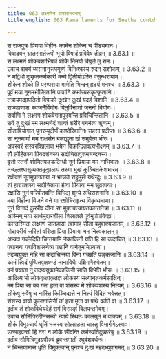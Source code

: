 ```yaml
---
title: 063 लक्ष्मणेन रामसान्त्वनम्
title_english: 063 Rama laments for Seetha contd

---
```

<div class="audioEmbed"  caption="श्रीराम-हरिसीताराममूर्ति-घनपाठिभ्यां वचनम्" src="https://archive.org/download/Ramayana-recitation-Sriram-harisItArAmamUrti-Ghanapaati-v2/Kanda_3/Kanda_3_ARK-063-Lakshmanena_Rama_Samthvanam.mp3"></div>

स राजपुत्रः प्रियया विहीनः कामेन शोकेन च पीड्यमानः।  
विषादयन् भ्रातरमार्तरूपो भूयो विषादं प्रविवेष तीव्रम् ॥ 3.63.1 ॥   
स लक्ष्मणं शोकवशाभिपन्नं शोके निमग्रो विपुले तु रामः।  
उवाच वाक्यं व्यसनानुरूपमुष्णं विनिःश्वस्य रुदन् सशोकम् ॥ 3.63.2 ॥   
न मद्विधो दुष्कृतकर्मकारी मन्ये द्वितीयोऽस्ति वसुन्धरायाम्।  
शोकेन शोको हि परम्पराया मामेति भिन्दन् हृदयं मनश्च ॥ 3.63.3 ॥   
पूर्वं मया नूनमभीप्सितानि पापानि कर्माण्यसकृत्कृतानि।  
तत्रायमद्यापतितो विपाको दुःखेन दुःखं यदहं विशामि ॥ 3.63.4 ॥   
राज्यप्रणाशः स्वजनैर्वियोगः पितुर्विनाशो जननी वियोगः।  
सर्वाणि मे लक्ष्मण शोकवेगमापूरयन्ति प्रविचिन्तितानि ॥ 3.63.5 ॥   
सर्वं तु दुःखं मम लक्ष्मणेदं शान्तं शरीरे वनमेत्य शून्यम्।  
सीतावियोगात् पुनरप्युदीर्णं काष्ठैरिवाग्निः सहसा प्रदीप्तः ॥ 3.63.6 ॥   
सा नूनमार्या मम राक्षसेन बलाद्धृता खं समुपेत्य भीरुः।  
अपस्वरं सस्वरविप्रलापा भयेन विक्रन्दितवत्यभीक्ष्णम् ॥ 3.63.7 ॥   
तौ लोहितस्य प्रियदर्शनस्य सदोचितावुत्तमचन्दनस्य।  
वृत्तौ स्तनौ शोणितपङ्कदिग्धौ नूनं प्रियाया मम नाभिभातः ॥ 3.63.8 ॥   
तच्छ्लक्ष्णसुव्यक्तमृदुप्रलापं तस्या मुखं कुञ्चितकेशभारम्।  
रक्षोवशं नूनमुपागताया न भ्राजते राहुमुखे यथेन्दुः ॥ 3.63.9 ॥   
तां हारपाशस्य सदोचिताया ग्रीवां प्रियाया मम सुव्रतायाः।  
रक्षांसि नूनं परिपीतवन्ति विभिद्य शून्ये रुधिराशनानि ॥ 3.63.10 ॥   
मया विहीना विजने वने या रक्षोभिराहृत्य विकृष्यमाणा।  
नूनं विनादं कुररीव दीना सा मुक्तवत्यायतकान्तनेत्रा ॥ 3.63.11 ॥   
अस्मिन् मया सार्धमुदारशीला शिलातले पूर्वमुपोपविष्टा।  
कान्तस्मिता लक्ष्मण जातहासा त्वामाह सीता बहुवाक्यजातम् ॥ 3.63.12 ॥   
गोदावरीयं सरितां वरिष्ठा प्रिया प्रियाया मम नित्यकालम्।  
अप्यत्र गच्छेदिति चिन्तयामि नैकाकिनी यति हि सा कदाचित् ॥ 3.63.13 ॥   
पद्मानना पद्मविशालनेत्रा पद्मानि वानेतुमभिप्रयाता।  
तदप्ययुक्तं नहि सा कदाचिन्मया विना गच्छति पङ्कजानि ॥ 3.63.14 ॥   
कामं त्विदं पुष्पितवृक्षषण्डं नानाविधैः पक्षिगणैरुपेतम्।  
वनं प्रयाता नु तदप्ययुक्तमेकाकिनी साति बिभेति भीरुः ॥ 3.63.15 ॥   
आदित्य भो लोककृताकृतज्ञ लोकस्य सत्यानृतकर्मसाक्षिन्।  
मम प्रिया सा क्व गता हृता वा शंसस्व मे शोकवशस्य नित्यम् ॥ 3.63.16 ॥   
लोकेषु सर्वेषु च नास्ति किञ्चिद्यत्ते न नित्यं विदितं भवेत्तत्।  
शंसस्व वायो कुलशालिनीं तां हृता मृता वा पथि वर्तते वा ॥ 3.63.17 ॥   
इतीव तं शोकविधेयदेहं रामं विसञ्ज्ञं विलपन्तमेवम्।  
उवाच सौमित्रिरदीनसत्त्वो न्याये स्थितः कालयुतं च वाक्यम् ॥ 3.63.18 ॥   
शोकं विमुञ्चार्य धृतिं भजस्व सोत्साहता चास्तु विमार्गणेऽस्याः।  
उत्साहवन्तो हि नरा न लोके सीदन्ति कर्मस्वतिदुष्करेषु ॥ 3.63.19 ॥   
इतीव सौमित्रिमुदग्रपौरुषं ब्रुवन्तमार्तो रघुवंशवर्धनः।  
न चिन्तयामास धृतिं विमुक्तवान् पुनश्च दुःखं महदभ्युपागमत् ॥ 3.63.20 ॥   